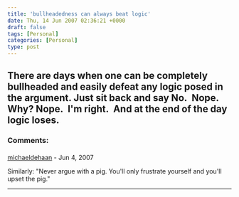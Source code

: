 ```yaml
---
title: 'bullheadedness can always beat logic'
date: Thu, 14 Jun 2007 02:36:21 +0000
draft: false
tags: [Personal]
categories: [Personal]
type: post
---
```


There are days when one can be completely bullheaded and easily defeat any logic posed in the argument. Just sit back and say No.  Nope.  Why? Nope.  I'm right.  And at the end of the day logic loses.
---
### Comments:
####
[michaeldehaan](http://flickr.com/photos/mpdehaan "michael.dehaan@gmail.com") - <time datetime="2007-06-14 08:14:03">Jun 4, 2007</time>

Similarly: "Never argue with a pig. You'll only frustrate yourself and you'll upset the pig."
<hr />
